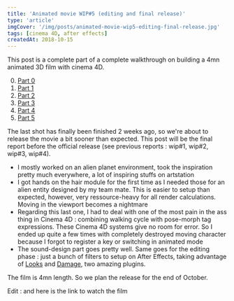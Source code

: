 ```yaml
---
title: 'Animated movie WIP#5 (editing and final release)'
type: 'article'
imgCover: '/img/posts/animated-movie-wip5-editing-final-release.jpg'
tags: [cinema 4D, after effects]
createdAt: 2018-10-15
---
```


This post is a complete part of a complete walkthrough on building a 4mn animated 3D film with cinema 4D.
<!--more-->

0. [Part 0](/posts/animated-movie-wip0)
1. [Part 1](/posts/animated-movie-wip1)
2. [Part 2](/posts/animated-movie-wip2)
3. [Part 3](/posts/animated-movie-wip3-x-particles-xpresso-enter-game)
4. [Part 4](/posts/animated-movie-wip4-low-poly-space-scene)
5. [Part 5](/posts/animated-movie-wip5-editing-final-release)

The last shot has finally been finished 2 weeks ago, so we're about to release the movie a bit sooner than expected. This post will be the final report before the official release (see previous reports : wip#1, wip#2, wip#3, wip#4).

* I mostly worked on an alien planet environment, took the inspiration pretty much everywhere, a lot of inspiring stuffs on artstation
* I got hands on the hair module for the first time as I needed those for an alien entity designed by my team mate. This is easier to setup than expected, however, very ressource-heavy for all render calculations. Moving in the viewport becomes a nightmare
* Regarding this last one, I had to deal with one of the most pain in the ass thing in Cinema 4D : combining walking cycle with pose-morph tag expressions. These Cinema 4D systems give no room for error. So I ended up quite a few times with completely destroyed moving character because I forgot to register a key or switching in animated mode
* The sound-design part goes pretty well. Same goes for the editing phase : just a bunch of filters to setup on After Effects, taking advantage of [Looks](https://www.redgiant.com/products/magic-bullet-looks/) and [Damage](https://www.toolfarm.com/tutorial/digieffects_destabilize_from_damage_digieffects/), two amazing plugins.

The film is 4mn length. So we plan the release for the end of October.

Edit : and here is the link to watch the film